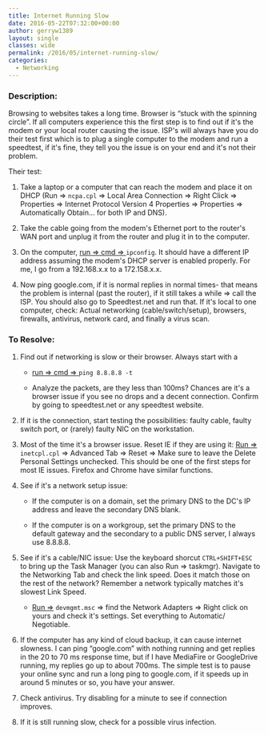 ```yaml
---
title: Internet Running Slow
date: 2016-05-22T07:32:00+00:00
author: gerryw1389
layout: single
classes: wide
permalink: /2016/05/internet-running-slow/
categories:
  - Networking
---
```

<!--more-->

### Description:

Browsing to websites takes a long time. Browser is &#8220;stuck with the spinning circle&#8221;. If all computers experience this the first step is to find out if it's the modem or your local router causing the issue. ISP's will always have you do their test first which is to plug a single computer to the modem and run a speedtest, if it's fine, they tell you the issue is on your end and it's not their problem.

Their test:

1. Take a laptop or a computer that can reach the modem and place it on DHCP (Run => `ncpa.cpl` => Local Area Connection => Right Click => Properties => Internet Protocol Version 4 Properties => Properties => Automatically Obtain... for both IP and DNS).

2. Take the cable going from the modem's Ethernet port to the router's WAN port and unplug it from the router and plug it in to the computer.

3. On the computer, [run => cmd => ](https://automationadmin.com/2016/05/command-prompt-overview/) `ipconfig`. It should have a different IP address assuming the modem's DHCP server is enabled properly. For me, I go from a 192.168.x.x to a 172.158.x.x.

4. Now ping google.com, if it is normal replies in normal times- that means the problem is internal (past the router), if it still takes a while => call the ISP. You should also go to Speedtest.net and run that. If it's local to one computer, check: Actual networking (cable/switch/setup), browsers, firewalls, antivirus, network card, and finally a virus scan.

### To Resolve:

1. Find out if networking is slow or their browser. Always start with a

   - [run => cmd => ](https://automationadmin.com/2016/05/command-prompt-overview/) `ping 8.8.8.8 -t`

   - Analyze the packets, are they less than 100ms? Chances are it's a browser issue if you see no drops and a decent connection. Confirm by going to speedtest.net or any speedtest website.

2. If it is the connection, start testing the possibilities: faulty cable, faulty switch port, or (rarely) faulty NIC on the workstation.

3. Most of the time it's a browser issue. Reset IE if they are using it: [Run =>](https://automationadmin.com/2016/05/command-prompt-overview/) `inetcpl.cpl` => Advanced Tab => Reset => Make sure to leave the Delete Personal Settings unchecked. This should be one of the first steps for most IE issues. Firefox and Chrome have similar functions.

4. See if it's a network setup issue:

   - If the computer is on a domain, set the primary DNS to the DC's IP address and leave the secondary DNS blank.

   - If the computer is on a workgroup, set the primary DNS to the default gateway and the secondary to a public DNS server, I always use 8.8.8.8.

5. See if it's a cable/NIC issue: Use the keyboard shorcut `CTRL+SHIFT+ESC` to bring up the Task Manager (you can also Run => taskmgr). Navigate to the Networking Tab and check the link speed. Does it match those on the rest of the network? Remember a network typically matches it's slowest Link Speed.

   - [Run =>](https://automationadmin.com/2016/05/command-prompt-overview/) `devmgmt.msc` => find the Network Adapters => Right click on yours and check it's settings. Set everything to Automatic/ Negotiable.

6. If the computer has any kind of cloud backup, it can cause internet slowness. I can ping &#8220;google.com&#8221; with nothing running and get replies in the 20 to 70 ms response time, but if I have MediaFire or GoogleDrive running, my replies go up to about 700ms. The simple test is to pause your online sync and run a long ping to google.com, if it speeds up in around 5 minutes or so, you have your answer.

7. Check antivirus. Try disabling for a minute to see if connection improves.

8. If it is still running slow, check for a possible virus infection.